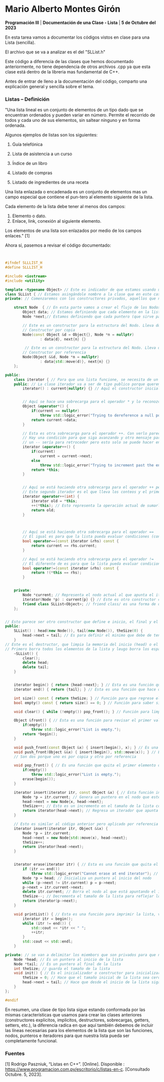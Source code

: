 
# **Mario Alberto Montes Girón** 
**Programación III** | 
**Documentación de una Clase - Lista** |
**5 de Octubre del 2023**

En esta tarea vamos a documentar los códigos vistos en clase para una Lista (sencilla).

El archivo que se va a analizar es el del  "SLList.h"

Este código a diferencia de las clases que hemos documentado anteriormente, no tiene dependencia de otros archivos .cpp ya que esta clase está dentro de la libreria mas fundamental de C++.

Antes de entrar de lleno a la documentación del código, comparto una explicación general y sencilla sobre el tema.

### Listas – Definición
"Una lista lineal es un conjunto de elementos de un tipo dado que se encuentran ordenados y pueden variar en número. Permite el recorrido de todos y cada uno de sus elementos, sin saltear ninguno y en forma ordenada.

Algunos ejemplos de listas son los siguientes:

1. Guía telefónica

2. Lista de asistencia a un curso

3. Índice de un libro

4. Listado de compras

5. Listado de ingredientes de una receta

Una lista enlazada o encadenada es un conjunto de elementos mas un campo especial que contiene el pun-tero al elemento siguiente de la lista.

Cada elemento de la lista debe tener al menos dos campos: 

1. Elemento o dato.
2. Enlace, link, conexión al siguiente elemento.

Los elementos de una lista son enlazados por medio de los campos enlaces." [1]

Ahora sí, pasemos a revisar el código documentado:

```c++


#ifndef SLLLIST_H
#define SLLLIST_H

#include <iostream>
#include <utility>

template <typename Object> // Este es indicador de que estamos usando un template de la librería fundamental de C++
class SLList { // Estamos asingándole nombre a la clase que en este caso será SLList
private: // Comenzaremos con los constructores privados, aquellos que no queremos sean cambiados en ningúna otra parte del código

    struct Node  { // En esta parte vamos a crear el flujo de los Nodos (que son los elementos de la lista)
        Object data; // Estamos definiendo que cada elemento en la lista se va a llamar Data
        Node *next;// Estamos definiendo que cada puntero (que sirve para conectar los nodos) se va a llamar next

        // Este es un constructor para la estructura del Nodo. Lleva dos parámetros (uno para el objeto y otro para el nodo).
        // Constructor por copia
        Node(const Object &d = Object{}, Node *n = nullptr)
                : data{d}, next{n} {}

         // Este es un constructor para la estructura del Nodo. Lleva dos parámetros (uno para el objeto y otro para el nodo).
        // Constructor por referencia
        Node(Object &&d, Node *n = nullptr)
                : data{std::move(d)}, next{n} {}
    };

public:
    class iterator { // Para que una lista funcione, se necesita de un iterador y aquí lo estamos creando
    public: // La clase iterador va a ser de tipo publico porque queremos que pueda ser accesado por diferentes partes del código
        iterator() : current{nullptr} {} // Aquí el constructor inicializa el iterador diciendo que no apunta a ningun nodo


        // Aquí se hace una sobrecarga para el operador * y lo reconozca como puntero y hay una condición que dice que si el current es un puntero nulo, que mande un error
        Object &operator*() {
            if(current == nullptr)
                throw std::logic_error("Trying to dereference a null pointer.");
            return current->data;
        }

        // Esta es otra sobrecarga para el operador ++. Con verlo parece que es la iteración, el ir avanzando entre nodos. Simboliza un incremento. Este es el que Lee
        // Hay una condición para que siga avanzando y otro mensaje para que ya no lo haga porque llegó al ultimo nodo
        // un -- sería para retroceder pero esto solo se puede hacer en una doble lista porque hay flujo bi-direccional. En la sencilla no se puede porque solo va hacia adelante en una direccion
        iterator &operator++() {
            if(current)
                current = current->next;
            else
                throw std::logic_error("Trying to increment past the end.");
            return *this;
        }


        // Aquí se está haciendo otra sobrecarga para el operador ++ pero con un valor int.
        // Este segundo iterador es el que lleva los conteos y el primero (anterior) es el que lee
        iterator operator++(int) {
            iterator old = *this;
            ++(*this); // Esto representa la operación actual de sumarle 1 al valor que ya se tenía
            return old;
        }



        // Aquí se está haciendo otra sobrecarga para el operador ==
        // El igual es para que la lista pueda evaluar condiciones (concepto similar al de un while)
        bool operator==(const iterator &rhs) const {
            return current == rhs.current;
        }

        // Aquí se está haciendo otra sobrecarga para el operador !=
        // El diferente de es para que la lista pueda evaluar condiciones (concepto similar al de un while)
        bool operator!=(const iterator &rhs) const {
            return !(*this == rhs);
        }


    private:
        Node *current; // Representa el nodo actual al que apunta el iterador. NO ENTIENDO para qué es necesario/ guarda el orden del iterador como objeto
        iterator(Node *p) : current{p} {} // Este es otro constructor con un parámetro y que inicializa el valor de p en current
        friend class SLList<Object>; // friend class/ es una forma de decirle que a mis atributos privados puedo entrar yo como iterador o a lista para modificarla
    };


// Esto parece ser otro constructor que define e inicio, el final y el tamaño de cada nodo
public:
    SLList() : head(new Node()), tail(new Node()), theSize(0) {
        head->next = tail; // Es para definir el minimo que debe de tener una lista que es un inicio y final y ya de ahí puedo meterle mas nodos pero x default debe de tener esos dos
    }
// Este es el destructor, que limpia la memoria del inicio (head) o el tail (final)
// Primero borra todos los elementos de la lista y leugo borra los espacios de memoria para la cabeza y cola
    ~SLList() {
        clear();
        delete head;
        delete tail;
    }


    iterator begin() { return {head->next}; } // Esta es una función que hace que el iterador comience desde head (inicio) y se vaya con el siguiente // Nos va a dar un iterador al inicio
    iterator end() { return {tail}; } // Esta es una función que hace que cuando el iterador sepa cuando llega al final de la lista (tail) // nos va a dar un iterador al final

    int size() const { return theSize; } // Función para que regrese el tamaño de la lista y saber cuanto se va a iterar
    bool empty() const { return size() == 0; } // Función para saber si la lista está vacía

    void clear() { while (!empty()) pop_front(); } // Función para limpiar todos los elementos que estén en la lista//

    Object &front() { // Esta es una función para revisar el primer valor de la lista y verificar si está vacío // si la lista no está vacia, regresa a el elemento de hasta enfrente
        if(empty())
            throw std::logic_error("List is empty.");
        return *begin();
    }

    void push_front(const Object &x) { insert(begin(), x); } // Es una función para insertar un nuevo elemento al inicio de la lista
    void push_front(Object &&x) { insert(begin(), std::move(x)); } // Es una función similar a la anterior.
    // Son dos porque uno es por copia y otro por referencia

    void pop_front() { // Es una función que quita el primer elemento deu na lista. Si ya está vacío, manda un error
        if(empty())
            throw std::logic_error("List is empty.");
        erase(begin());
    }

    iterator insert(iterator itr, const Object &x) { // Esta función inserta un elemento en la posición inmediata anterior a la que esté apuntando el iterador/ la x representa el valor que se le va a insertar
        Node *p = itr.current; // Genera un puntero en el nodo que esté apuntando el iterador
        head->next = new Node{x, head->next};
        theSize++; // Esto es un incremento en el tamaño de la lista como consecuencia de haber insertado un elemento
        return iterator(head->next); // Regresa un iterador que apunta al nuevo nodo insertado en la lista
    }

    // Esto es similar al código anterior pero aplicado por referencia &&
    iterator insert(iterator itr, Object &&x) {
        Node *p = itr.current;
        head->next = new Node{std::move(x), head->next};
        theSize++;
        return iterator(head->next);
    }


    iterator erase(iterator itr) { // Esta es una función que quita el elemento al que está apuntado el iterador
        if (itr == end())
            throw std::logic_error("Cannot erase at end iterator"); // Aquí hace una validación donde si el iterador está apuntdo al final de la lista, salga un error
        Node *p = head; // Inicializa un puntero al inicio del nodo
        while (p->next != itr.current) p = p->next;
        p->next = itr.current->next;
        delete itr.current; // Borra el nodo al que está apuntando el iterador
        theSize--; // Decrementa el tamaño de la lista para reflejar lo que se borró
        return iterator(p->next);
    }

    void printList() { // Esta es una función para imprimir la lista, va desde el inicio hasta el final. Es un Getter
        iterator itr = begin();
        while (itr != end()) {
            std::cout << *itr << " ";
            ++itr;
        }
        std::cout << std::endl;
    }

private: // se van a delimitar los miembors que son privados para que no puedan ser modificados desde otra parte de la clase
    Node *head; // Es un puntero al inicio de la lista
    Node *tail; // Es un puntero al final de la lista
    int theSize; // guarda el tamaño de la lista
    void init() { // Es el inicializador o constructor para inicializar una lista vacia
        theSize = 0; // Hace que el tamaño inicial de la lista sea cero
        head->next = tail; // Hace que desde el inicio de la lista siga moviendo los nodos hasta que llegue al final
    }
};

#endif

```

En resumen, una clase de tipo lista sigue estando conformada por las mismas características que usamos para crear las clases anteriores (constructores explicitos, implicitos, destructores, sobrecargas, getters, setters, etc.), la diferencia radica en que aquí también debemos de incluir las líneas necesarias para los elementos de la lista que son las funciones, nodos, punteros e iteradores para que nuestra lista pueda ser completamente funcional.


### Fuentes

[1] Rodrigo Paszniuk, “Listas en C++”. [Online]. Disponible : https://www.programacion.com.py/escritorio/c/listas-en-c. [Consultado Octubre. 5, 2023].